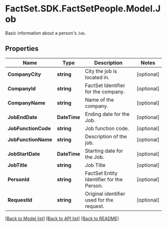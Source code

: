 # FactSet.SDK.FactSetPeople.Model.Job
Basic information about a person's `Job`.

## Properties

Name | Type | Description | Notes
------------ | ------------- | ------------- | -------------
**CompanyCity** | **string** | City the job is located in. | [optional] 
**CompanyId** | **string** | FactSet Identifier for the company. | [optional] 
**CompanyName** | **string** | Name of the company. | [optional] 
**JobEndDate** | **DateTime** | Ending date for the Job. | [optional] 
**JobFunctionCode** | **string** | Job function code. | [optional] 
**JobFunctionName** | **string** | Description of the job. | [optional] 
**JobStartDate** | **DateTime** | Starting date for the Job. | [optional] 
**JobTitle** | **string** | Job Title | [optional] 
**PersonId** | **string** | FactSet Entity Identifier for the Person. | [optional] 
**RequestId** | **string** | Original identifier used for the request. | [optional] 

[[Back to Model list]](../README.md#documentation-for-models) [[Back to API list]](../README.md#documentation-for-api-endpoints) [[Back to README]](../README.md)

